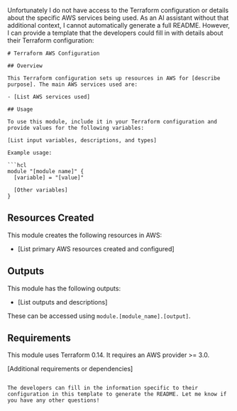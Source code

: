 Unfortunately I do not have access to the Terraform configuration or details about the specific AWS services being used. As an AI assistant without that additional context, I cannot automatically generate a full README. However, I can provide a template that the developers could fill in with details about their Terraform configuration:

```
# Terraform AWS Configuration

## Overview

This Terraform configuration sets up resources in AWS for [describe purpose]. The main AWS services used are:

- [List AWS services used]

## Usage

To use this module, include it in your Terraform configuration and provide values for the following variables:

[List input variables, descriptions, and types]

Example usage:

```hcl
module "[module name]" {
  [variable] = "[value]"
  
  [Other variables]  
}
```

## Resources Created

This module creates the following resources in AWS:

- [List primary AWS resources created and configured]

## Outputs

This module has the following outputs:

- [List outputs and descriptions]

These can be accessed using `module.[module_name].[output]`.

## Requirements

This module uses Terraform 0.14. It requires an AWS provider >= 3.0.

[Additional requirements or dependencies]
```

The developers can fill in the information specific to their configuration in this template to generate the README. Let me know if you have any other questions!